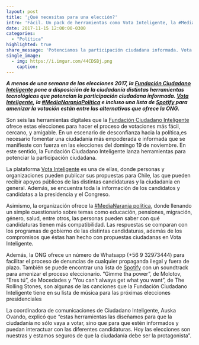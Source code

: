 ```yaml
---
layout: post
title: '¿Qué necesitas para una elección?'
intro: 'Fácil. Un pack de herramientas como Vota Inteligente, la #MediaNaranja política e incluso una lista de Spotify.'
date: 2017-11-15 12:00:00-0300
categories:
  - "Política"
highlighted: true
share_message: 'Potenciamos la participación ciudadana informada. Vota Inteligente, la #MediaNaranja política e incluso una lista de Spotify serán de ayuda'
single_image:
  - img: https://i.imgur.com/44CDSBj.png
    caption: 
---
```

***A menos de una semana de las elecciones 2017,  la [Fundación Ciudadano Inteligente](https://ciudadanointeligente.org/) pone a disposición de la ciudadanía distintas herramientas tecnológicas que potencian la participación ciudadana informada. [Vota Inteligente](https://votainteligente.cl/), la [#MediaNaranjaPolítica](https://votainteligente.cl/media_naranja/) e incluso una lista de [Spotify](https://open.spotify.com/user/1curudtk4qxgx0dejcvcaogvr/playlist/6b8xpAv7QXaNCwQ0nasbca) para amenizar la votación están entre las alternativas que ofrece la ONG.***

Son seis las herramientas digitales que la [Fundación Ciudadano Inteligente](https://ciudadanointeligente.org/) ofrece estas elecciones para hacer el proceso de votaciones más fácil, cercano, y amigable. En un escenario de desconfianza hacia la política,es necesario fomentar una ciudadanía más empoderada e informada que se manifieste con fuerza en las elecciones del domingo 19 de noviembre. En este sentido, la Fundación Ciudadano Inteligente lanza herramientas para potenciar la participación ciudadana.

La plataforma [Vota Inteligente](https://votainteligente.cl/) es una de ellas, donde personas y organizaciones pueden publicar sus propuestas para Chile, las que pueden recibir apoyos públicos de las distintas candidaturas y la ciudadanía en general. Además, se encuentra toda la información de los candidatos y candidatas a la presidencia y el Congreso.

Asimismo, la organización ofrece la [#MediaNaranja política](https://votainteligente.cl/media_naranja/), donde llenando un simple cuestionario sobre temas como educación, pensiones, migración, género, salud, entre otros, las personas pueden saber con qué candidaturas tienen más compatibilidad. Las respuestas se comparan con los programas de gobierno de las distintas candidaturas, además de los compromisos que éstas han hecho con propuestas ciudadanas en Vota Inteligente.  

Además, la ONG ofrece un número de Whatsapp (+56 9 32973444) para facilitar el proceso de denuncias de  cualquier propaganda ilegal y fuera de plazo. También se puede encontrar una lista de [Spotify](https://open.spotify.com/user/1curudtk4qxgx0dejcvcaogvr/playlist/6b8xpAv7QXaNCwQ0nasbca) con un soundtrack para amenizar el proceso eleccionario. “Gimme tha power”, de Molotov, “Eres tú”, de Mocedades y “You can’t always get what you want”, de The Rolling Stones, son algunas de las canciones que la Fundación Ciudadano Inteligente tiene en su lista de música para las próximas elecciones presidenciales 

La coordinadora de comunicaciones de Ciudadano Inteligente, Auska Ovando, explicó que “estas herramientas las diseñamos para que la ciudadanía no sólo vaya a votar, sino que para que estén informados y puedan interactuar con las diferentes candidaturas. Hoy las elecciones son nuestras y estamos seguros de que la ciudadanía debe ser la protagonista”.

